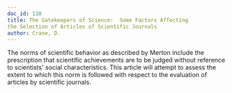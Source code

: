 ```yaml
---
doc_id: 110
title: The Gatekeepers of Science:  Some Factors Affecting
the Selection of Articles of Scientific Journals
author: Crane, D.
---
```


The norms of scientific behavior as
described by Merton include the
prescription that scientific achievements
are to be judged without reference to
scientists' social characteristics.  This
article will attempt to assess the extent
to which this norm is followed with
respect to the evaluation of articles by
scientific journals.